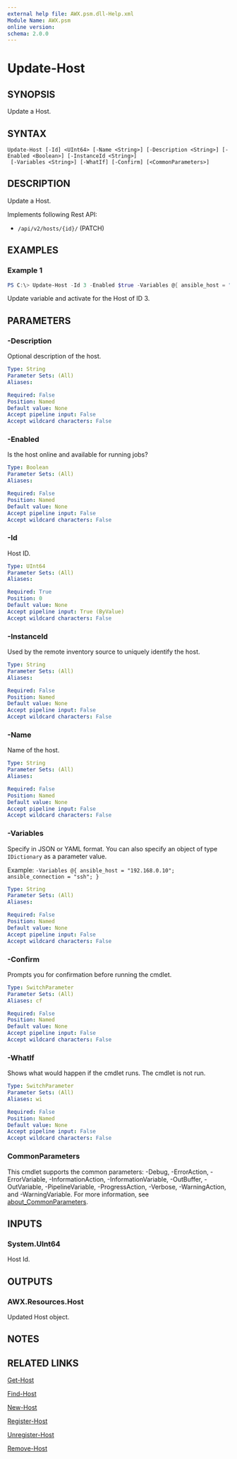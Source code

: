 ```yaml
---
external help file: AWX.psm.dll-Help.xml
Module Name: AWX.psm
online version:
schema: 2.0.0
---
```


# Update-Host

## SYNOPSIS
Update a Host.

## SYNTAX

```
Update-Host [-Id] <UInt64> [-Name <String>] [-Description <String>] [-Enabled <Boolean>] [-InstanceId <String>]
 [-Variables <String>] [-WhatIf] [-Confirm] [<CommonParameters>]
```

## DESCRIPTION
Update a Host.

Implements following Rest API:  
- `/api/v2/hosts/{id}/` (PATCH)

## EXAMPLES

### Example 1
```powershell
PS C:\> Update-Host -Id 3 -Enabled $true -Variables @{ ansible_host = "192.168.0.100" }
```

Update variable and activate for the Host of ID 3.

## PARAMETERS

### -Description
Optional description of the host.

```yaml
Type: String
Parameter Sets: (All)
Aliases:

Required: False
Position: Named
Default value: None
Accept pipeline input: False
Accept wildcard characters: False
```

### -Enabled
Is the host online and available for running jobs?

```yaml
Type: Boolean
Parameter Sets: (All)
Aliases:

Required: False
Position: Named
Default value: None
Accept pipeline input: False
Accept wildcard characters: False
```

### -Id
Host ID.

```yaml
Type: UInt64
Parameter Sets: (All)
Aliases:

Required: True
Position: 0
Default value: None
Accept pipeline input: True (ByValue)
Accept wildcard characters: False
```

### -InstanceId
Used by the remote inventory source to uniquely identify the host.

```yaml
Type: String
Parameter Sets: (All)
Aliases:

Required: False
Position: Named
Default value: None
Accept pipeline input: False
Accept wildcard characters: False
```

### -Name
Name of the host.

```yaml
Type: String
Parameter Sets: (All)
Aliases:

Required: False
Position: Named
Default value: None
Accept pipeline input: False
Accept wildcard characters: False
```

### -Variables
Specify in JSON or YAML format.
You can also specify an object of type `IDictionary` as a parameter value.

Example: `-Variables @{ ansible_host = "192.168.0.10"; ansible_connection = "ssh"; }`

```yaml
Type: String
Parameter Sets: (All)
Aliases:

Required: False
Position: Named
Default value: None
Accept pipeline input: False
Accept wildcard characters: False
```

### -Confirm
Prompts you for confirmation before running the cmdlet.

```yaml
Type: SwitchParameter
Parameter Sets: (All)
Aliases: cf

Required: False
Position: Named
Default value: None
Accept pipeline input: False
Accept wildcard characters: False
```

### -WhatIf
Shows what would happen if the cmdlet runs.
The cmdlet is not run.

```yaml
Type: SwitchParameter
Parameter Sets: (All)
Aliases: wi

Required: False
Position: Named
Default value: None
Accept pipeline input: False
Accept wildcard characters: False
```

### CommonParameters
This cmdlet supports the common parameters: -Debug, -ErrorAction, -ErrorVariable, -InformationAction, -InformationVariable, -OutBuffer, -OutVariable, -PipelineVariable, -ProgressAction, -Verbose, -WarningAction, and -WarningVariable. For more information, see [about_CommonParameters](http://go.microsoft.com/fwlink/?LinkID=113216).

## INPUTS

### System.UInt64
Host Id.

## OUTPUTS

### AWX.Resources.Host
Updated Host object.

## NOTES

## RELATED LINKS

[Get-Host](Get-Host.md)

[Find-Host](Find-Host.md)

[New-Host](New-Host.md)

[Register-Host](Register-Host.md)

[Unregister-Host](Unregister-Host.md)

[Remove-Host](Remove-Host.md)
